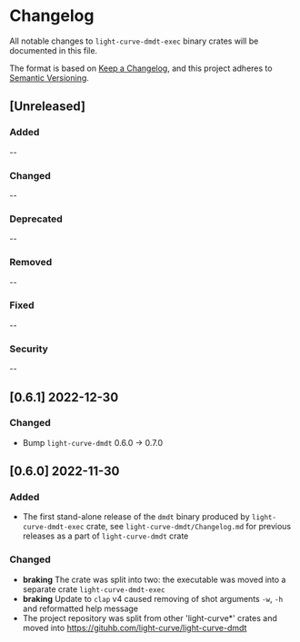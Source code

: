 # Changelog

All notable changes to `light-curve-dmdt-exec` binary crates will be documented in this file.

The format is based on [Keep a Changelog](https://keepachangelog.com/en/1.0.0/),
and this project adheres to [Semantic Versioning](https://semver.org/spec/v2.0.0.html).

## [Unreleased]

### Added

--

### Changed

--

### Deprecated

--

### Removed

--

### Fixed

--

### Security

--

## [0.6.1] 2022-12-30

### Changed

- Bump `light-curve-dmdt` 0.6.0 -> 0.7.0

## [0.6.0] 2022-11-30

### Added

- The first stand-alone release of the `dmdt` binary produced by `light-curve-dmdt-exec` crate, see `light-curve-dmdt/Changelog.md` for previous releases as a part of `light-curve-dmdt` crate

### Changed

- **braking** The crate was split into two: the executable was moved into a separate crate `light-curve-dmdt-exec`
- **braking** Update to `clap` v4 caused removing of shot arguments `-w`, `-h` and reformatted help message
- The project repository was split from other 'light-curve*' crates and moved into <https://gituhb.com/light-curve/light-curve-dmdt>
